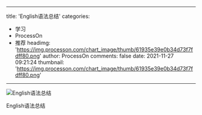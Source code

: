 
---
title: 'English语法总结'
categories: 
 - 学习
 - ProcessOn
 - 推荐
headimg: 'https://img.processon.com/chart_image/thumb/61935e39e0b34d73f7fdff80.png'
author: ProcessOn
comments: false
date: 2021-11-27 09:21:24
thumbnail: 'https://img.processon.com/chart_image/thumb/61935e39e0b34d73f7fdff80.png'
---

<div>   
<img class="thumb" alt="English语法总结" src="https://img.processon.com/chart_image/thumb/61935e39e0b34d73f7fdff80.png" referrerpolicy="no-referrer">
<p>English语法总结</p>  
</div>
            